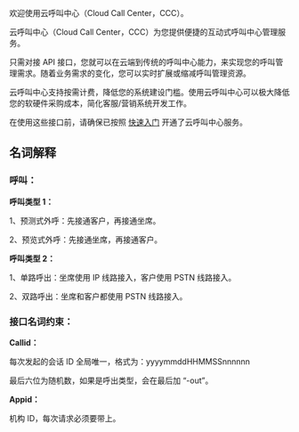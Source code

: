 欢迎使用云呼叫中心（Cloud Call Center，CCC）。


云呼叫中心（Cloud Call Center，CCC）为您提供便捷的互动式呼叫中心管理服务。

只需对接 API 接口，您就可以在云端到传统的呼叫中心能力，来实现您的呼叫管理需求。随着业务需求的变化，您可以实时扩展或缩减呼叫管理资源。

云呼叫中心支持按需计费，降低您的系统建设门槛。使用云呼叫中心可以极大降低您的软硬件采购成本，简化客服/营销系统开发工作。

 在使用这些接口前，请确保已按照 [快速入门](/document/product/679/14495) 开通了云呼叫中心服务。

## 名词解释

### 呼叫：

**呼叫类型 1：**

1、预测式外呼：先接通客户，再接通坐席。

2、预览式外呼：先接通坐席，再接通客户。

**呼叫类型 2：**

1、单路呼出：坐席使用 IP 线路接入，客户使用 PSTN 线路接入。

2、双路呼出：坐席和客户都使用 PSTN 线路接入。

### 接口名词约束：

**Callid：**

每次发起的会话 ID 全局唯一，格式为：yyyymmddHHMMSSnnnnnn

最后六位为随机数，如果是呼出类型，会在最后加 “-out”。

**Appid：**

机构 ID，每次请求必须要带上。
